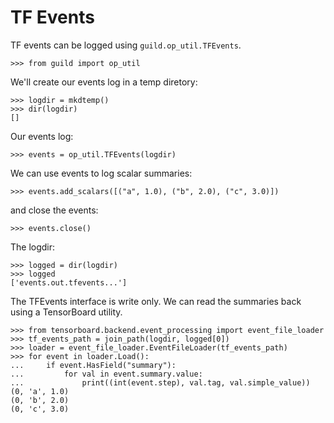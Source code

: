# TF Events

TF events can be logged using `guild.op_util.TFEvents`.

    >>> from guild import op_util

We'll create our events log in a temp diretory:

    >>> logdir = mkdtemp()
    >>> dir(logdir)
    []

Our events log:

    >>> events = op_util.TFEvents(logdir)

We can use events to log scalar summaries:

    >>> events.add_scalars([("a", 1.0), ("b", 2.0), ("c", 3.0)])

and close the events:

    >>> events.close()

The logdir:

    >>> logged = dir(logdir)
    >>> logged
    ['events.out.tfevents...']

The TFEvents interface is write only. We can read the summaries back
using a TensorBoard utility.

    >>> from tensorboard.backend.event_processing import event_file_loader
    >>> tf_events_path = join_path(logdir, logged[0])
    >>> loader = event_file_loader.EventFileLoader(tf_events_path)
    >>> for event in loader.Load():
    ...     if event.HasField("summary"):
    ...         for val in event.summary.value:
    ...             print((int(event.step), val.tag, val.simple_value))
    (0, 'a', 1.0)
    (0, 'b', 2.0)
    (0, 'c', 3.0)
